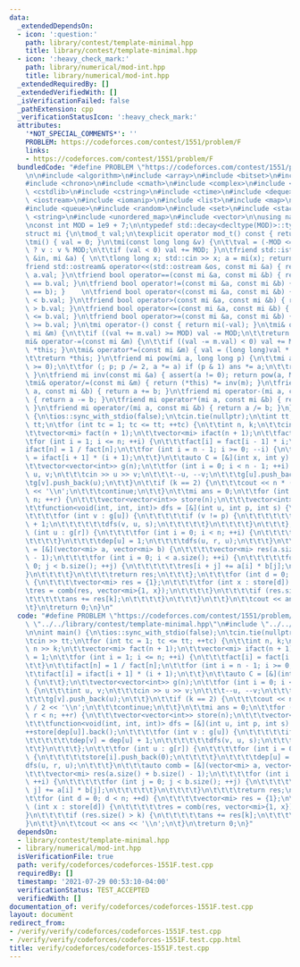 ```yaml
---
data:
  _extendedDependsOn:
  - icon: ':question:'
    path: library/contest/template-minimal.hpp
    title: library/contest/template-minimal.hpp
  - icon: ':heavy_check_mark:'
    path: library/numerical/mod-int.hpp
    title: library/numerical/mod-int.hpp
  _extendedRequiredBy: []
  _extendedVerifiedWith: []
  _isVerificationFailed: false
  _pathExtension: cpp
  _verificationStatusIcon: ':heavy_check_mark:'
  attributes:
    '*NOT_SPECIAL_COMMENTS*': ''
    PROBLEM: https://codeforces.com/contest/1551/problem/F
    links:
    - https://codeforces.com/contest/1551/problem/F
  bundledCode: "#define PROBLEM \"https://codeforces.com/contest/1551/problem/F\"\n\
    \n\n#include <algorithm>\n#include <array>\n#include <bitset>\n#include <cassert>\n\
    #include <chrono>\n#include <cmath>\n#include <complex>\n#include <cstdio>\n#include\
    \ <cstdlib>\n#include <cstring>\n#include <ctime>\n#include <deque>\n#include\
    \ <iostream>\n#include <iomanip>\n#include <list>\n#include <map>\n#include <numeric>\n\
    #include <queue>\n#include <random>\n#include <set>\n#include <stack>\n#include\
    \ <string>\n#include <unordered_map>\n#include <vector>\n\nusing namespace std;\n\
    \nconst int MOD = 1e9 + 7;\n\ntypedef std::decay<decltype(MOD)>::type mod_t; \n\
    struct mi {\n\tmod_t val;\n\texplicit operator mod_t() const { return val; }\n\
    \tmi() { val = 0; }\n\tmi(const long long &v) {\n\t\tval = (-MOD <= v && v < MOD)\
    \ ? v : v % MOD;\n\t\tif (val < 0) val += MOD; }\n\tfriend std::istream& operator>>(std::istream\
    \ &in, mi &a) { \n\t\tlong long x; std::cin >> x; a = mi(x); return in; }\n\t\
    friend std::ostream& operator<<(std::ostream &os, const mi &a) { return os <<\
    \ a.val; }\n\tfriend bool operator==(const mi &a, const mi &b) { return a.val\
    \ == b.val; }\n\tfriend bool operator!=(const mi &a, const mi &b) { return !(a\
    \ == b); }    \n\tfriend bool operator<(const mi &a, const mi &b) { return a.val\
    \ < b.val; }\n\tfriend bool operator>(const mi &a, const mi &b) { return a.val\
    \ > b.val; }\n\tfriend bool operator<=(const mi &a, const mi &b) { return a.val\
    \ <= b.val; }\n\tfriend bool operator>=(const mi &a, const mi &b) { return a.val\
    \ >= b.val; }\n\tmi operator-() const { return mi(-val); }\n\tmi& operator+=(const\
    \ mi &m) {\n\t\tif ((val += m.val) >= MOD) val -= MOD;\n\t\treturn *this; }\n\t\
    mi& operator-=(const mi &m) {\n\t\tif ((val -= m.val) < 0) val += MOD;\n\t\treturn\
    \ *this; }\n\tmi& operator*=(const mi &m) { val = (long long)val * m.val % MOD;\n\
    \t\treturn *this; }\n\tfriend mi pow(mi a, long long p) {\n\t\tmi ans = 1; assert(p\
    \ >= 0);\n\t\tfor (; p; p /= 2, a *= a) if (p & 1) ans *= a;\n\t\treturn ans;\
    \ }\n\tfriend mi inv(const mi &a) { assert(a != 0); return pow(a, MOD - 2); }\n\
    \tmi& operator/=(const mi &m) { return (*this) *= inv(m); }\n\tfriend mi operator+(mi\
    \ a, const mi &b) { return a += b; }\n\tfriend mi operator-(mi a, const mi &b)\
    \ { return a -= b; }\n\tfriend mi operator*(mi a, const mi &b) { return a *= b;\
    \ }\n\tfriend mi operator/(mi a, const mi &b) { return a /= b; }\n};\n\nint main()\
    \ {\n\tios::sync_with_stdio(false);\n\tcin.tie(nullptr);\n\tint tt;\n\tcin >>\
    \ tt;\n\tfor (int tc = 1; tc <= tt; ++tc) {\n\t\tint n, k;\n\t\tcin >> n >> k;\n\
    \t\tvector<mi> fact(n + 1);\n\t\tvector<mi> ifact(n + 1);\n\t\tfact[0] = 1;\n\t\
    \tfor (int i = 1; i <= n; ++i) {\n\t\t\tfact[i] = fact[i - 1] * i;\n\t\t}\n\t\t\
    ifact[n] = 1 / fact[n];\n\t\tfor (int i = n - 1; i >= 0; --i) {\n\t\t\tifact[i]\
    \ = ifact[i + 1] * (i + 1);\n\t\t}\n\t\tauto C = [&](int x, int y) {\n\t\t};\n\
    \t\tvector<vector<int>> g(n);\n\t\tfor (int i = 0; i < n - 1; ++i) {\n\t\t\tint\
    \ u, v;\n\t\t\tcin >> u >> v;\n\t\t\t--u, --v;\n\t\t\tg[u].push_back(v);\n\t\t\
    \tg[v].push_back(u);\n\t\t}\n\t\tif (k == 2) {\n\t\t\tcout << n * (n - 1) / 2\
    \ << '\\n';\n\t\t\tcontinue;\n\t\t}\n\t\tmi ans = 0;\n\t\tfor (int r = 0; r <\
    \ n; ++r) {\n\t\t\tvector<vector<int>> store(n);\n\t\t\tvector<int> dep(n);\n\t\
    \t\tfunction<void(int, int, int)> dfs = [&](int u, int p, int s) {\n\t\t\t\t++store[dep[u]].back();\n\
    \t\t\t\tfor (int v : g[u]) {\n\t\t\t\t\tif (v != p) {\n\t\t\t\t\t\tdep[v] = dep[u]\
    \ + 1;\n\t\t\t\t\t\tdfs(v, u, s);\n\t\t\t\t\t}\n\t\t\t\t}\n\t\t\t};\n\t\t\tfor\
    \ (int u : g[r]) {\n\t\t\t\tfor (int i = 0; i < n; ++i) {\n\t\t\t\t\tstore[i].push_back(0);\n\
    \t\t\t\t}\n\t\t\t\tdep[u] = 1;\n\t\t\t\tdfs(u, r, u);\n\t\t\t}\n\t\t\tauto comb\
    \ = [&](vector<mi> a, vector<mi> b) {\n\t\t\t\tvector<mi> res(a.size() + b.size()\
    \ - 1);\n\t\t\t\tfor (int i = 0; i < a.size(); ++i) {\n\t\t\t\t\tfor (int j =\
    \ 0; j < b.size(); ++j) {\n\t\t\t\t\t\tres[i + j] += a[i] * b[j];\n\t\t\t\t\t\
    }\n\t\t\t\t}\n\t\t\t\treturn res;\n\t\t\t};\n\t\t\tfor (int d = 0; d < n; ++d)\
    \ {\n\t\t\t\tvector<mi> res = {1};\n\t\t\t\tfor (int x : store[d]) {\n\t\t\t\t\
    \tres = comb(res, vector<mi>{1, x});\n\t\t\t\t}\n\t\t\t\tif (res.size() > k) {\n\
    \t\t\t\t\tans += res[k];\n\t\t\t\t}\n\t\t\t}\n\t\t}\n\t\tcout << ans << '\\n';\n\
    \t}\n\treturn 0;\n}\n"
  code: "#define PROBLEM \"https://codeforces.com/contest/1551/problem/F\"\n\n#include\
    \ \"../../library/contest/template-minimal.hpp\"\n#include \"../../library/numerical/mod-int.hpp\"\
    \n\nint main() {\n\tios::sync_with_stdio(false);\n\tcin.tie(nullptr);\n\tint tt;\n\
    \tcin >> tt;\n\tfor (int tc = 1; tc <= tt; ++tc) {\n\t\tint n, k;\n\t\tcin >>\
    \ n >> k;\n\t\tvector<mi> fact(n + 1);\n\t\tvector<mi> ifact(n + 1);\n\t\tfact[0]\
    \ = 1;\n\t\tfor (int i = 1; i <= n; ++i) {\n\t\t\tfact[i] = fact[i - 1] * i;\n\
    \t\t}\n\t\tifact[n] = 1 / fact[n];\n\t\tfor (int i = n - 1; i >= 0; --i) {\n\t\
    \t\tifact[i] = ifact[i + 1] * (i + 1);\n\t\t}\n\t\tauto C = [&](int x, int y)\
    \ {\n\t\t};\n\t\tvector<vector<int>> g(n);\n\t\tfor (int i = 0; i < n - 1; ++i)\
    \ {\n\t\t\tint u, v;\n\t\t\tcin >> u >> v;\n\t\t\t--u, --v;\n\t\t\tg[u].push_back(v);\n\
    \t\t\tg[v].push_back(u);\n\t\t}\n\t\tif (k == 2) {\n\t\t\tcout << n * (n - 1)\
    \ / 2 << '\\n';\n\t\t\tcontinue;\n\t\t}\n\t\tmi ans = 0;\n\t\tfor (int r = 0;\
    \ r < n; ++r) {\n\t\t\tvector<vector<int>> store(n);\n\t\t\tvector<int> dep(n);\n\
    \t\t\tfunction<void(int, int, int)> dfs = [&](int u, int p, int s) {\n\t\t\t\t\
    ++store[dep[u]].back();\n\t\t\t\tfor (int v : g[u]) {\n\t\t\t\t\tif (v != p) {\n\
    \t\t\t\t\t\tdep[v] = dep[u] + 1;\n\t\t\t\t\t\tdfs(v, u, s);\n\t\t\t\t\t}\n\t\t\
    \t\t}\n\t\t\t};\n\t\t\tfor (int u : g[r]) {\n\t\t\t\tfor (int i = 0; i < n; ++i)\
    \ {\n\t\t\t\t\tstore[i].push_back(0);\n\t\t\t\t}\n\t\t\t\tdep[u] = 1;\n\t\t\t\t\
    dfs(u, r, u);\n\t\t\t}\n\t\t\tauto comb = [&](vector<mi> a, vector<mi> b) {\n\t\
    \t\t\tvector<mi> res(a.size() + b.size() - 1);\n\t\t\t\tfor (int i = 0; i < a.size();\
    \ ++i) {\n\t\t\t\t\tfor (int j = 0; j < b.size(); ++j) {\n\t\t\t\t\t\tres[i +\
    \ j] += a[i] * b[j];\n\t\t\t\t\t}\n\t\t\t\t}\n\t\t\t\treturn res;\n\t\t\t};\n\t\
    \t\tfor (int d = 0; d < n; ++d) {\n\t\t\t\tvector<mi> res = {1};\n\t\t\t\tfor\
    \ (int x : store[d]) {\n\t\t\t\t\tres = comb(res, vector<mi>{1, x});\n\t\t\t\t\
    }\n\t\t\t\tif (res.size() > k) {\n\t\t\t\t\tans += res[k];\n\t\t\t\t}\n\t\t\t\
    }\n\t\t}\n\t\tcout << ans << '\\n';\n\t}\n\treturn 0;\n}"
  dependsOn:
  - library/contest/template-minimal.hpp
  - library/numerical/mod-int.hpp
  isVerificationFile: true
  path: verify/codeforces/codeforces-1551F.test.cpp
  requiredBy: []
  timestamp: '2021-07-29 00:53:10-04:00'
  verificationStatus: TEST_ACCEPTED
  verifiedWith: []
documentation_of: verify/codeforces/codeforces-1551F.test.cpp
layout: document
redirect_from:
- /verify/verify/codeforces/codeforces-1551F.test.cpp
- /verify/verify/codeforces/codeforces-1551F.test.cpp.html
title: verify/codeforces/codeforces-1551F.test.cpp
---
```

